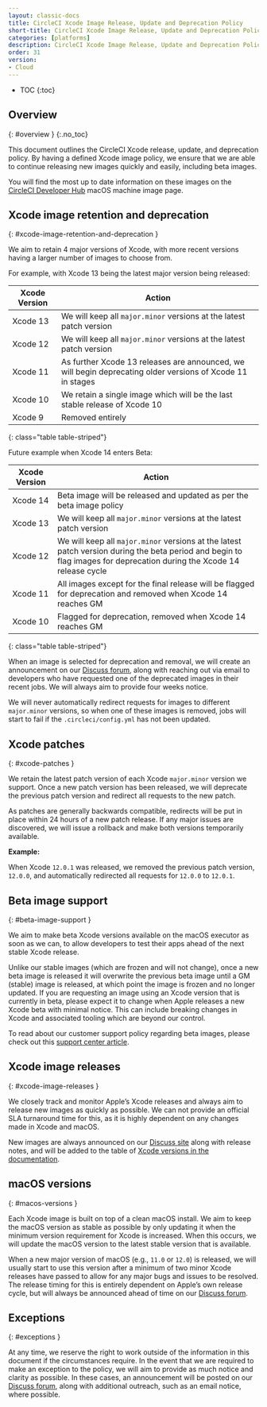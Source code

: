 ```yaml
---
layout: classic-docs
title: CircleCI Xcode Image Release, Update and Deprecation Policy
short-title: CircleCI Xcode Image Release, Update and Deprecation Policy
categories: [platforms]
description: CircleCI Xcode Image Release, Update and Deprecation Policy
order: 31
version:
- Cloud
---
```


* TOC
{:toc}

## Overview
{: #overview }
{:.no_toc}

This document outlines the CircleCI Xcode release, update, and deprecation policy. By having a defined Xcode image policy, we ensure that we are able to continue releasing new images quickly and easily, including beta images.

You will find the most up to date information on these images on the [CircleCI Developer Hub](https://circleci.com/developer/machine/image/macos) macOS machine image page.

## Xcode image retention and deprecation
{: #xcode-image-retention-and-deprecation }

We aim to retain 4 major versions of Xcode, with more recent versions having a larger number of images to choose from.

For example, with Xcode 13 being the latest major version being released:

Xcode Version  | Action
----------------|---------------------------------
Xcode 13 | We will keep all `major.minor` versions at the latest patch version
Xcode 12 | We will keep all `major.minor` versions at the latest patch version
Xcode 11 | As further Xcode 13 releases are announced, we will begin deprecating older versions of Xcode 11 in stages
Xcode 10 | We retain a single image which will be the last stable release of Xcode 10
Xcode 9 | Removed entirely
{: class="table table-striped"}

Future example when Xcode 14 enters Beta:

Xcode Version | Action
----------------|---------------------------------
Xcode 14 | Beta image will be released and updated as per the beta image policy
Xcode 13 | We will keep all `major.minor` versions at the latest patch version
Xcode 12 | We will keep all `major.minor` versions at the latest patch version during the beta period and begin to flag images for deprecation during the Xcode 14 release cycle
Xcode 11 | All images except for the final release will be flagged for deprecation and removed when Xcode 14 reaches GM
Xcode 10 | Flagged for deprecation, removed when Xcode 14 reaches GM
{: class="table table-striped"}

When an image is selected for deprecation and removal, we will create an announcement on our [Discuss forum](https://discuss.circleci.com/c/announcements/39), along with reaching out via email to developers who have requested one of the deprecated images in their recent jobs. We will always aim to provide four weeks notice.

We will never automatically redirect requests for images to different `major.minor` versions, so when one of these images is removed, jobs will start to fail if the `.circleci/config.yml` has not been updated.

## Xcode patches
{: #xcode-patches }

We retain the latest patch version of each Xcode `major.minor` version we support. Once a new patch version has been released, we will deprecate the previous patch version and redirect all requests to the new patch.

As patches are generally backwards compatible, redirects will be put in place within 24 hours of a new patch release. If any major issues are discovered, we will issue a rollback and make both versions temporarily available.

**Example:**

When Xcode `12.0.1` was released, we removed the previous patch version, `12.0.0`, and automatically redirected all requests for `12.0.0` to `12.0.1`.

## Beta image support
{: #beta-image-support }

We aim to make beta Xcode versions available on the macOS executor as soon as we can, to allow developers to test their apps ahead of the next stable Xcode release.

Unlike our stable images (which are frozen and will not change), once a new beta image is released it will overwrite the previous beta image until a GM (stable) image is released, at which point the image is frozen and no longer updated. If you are requesting an image using an Xcode version that is currently in beta, please expect it to change when Apple releases a new Xcode beta with minimal notice. This can include breaking changes in Xcode and associated tooling which are beyond our control.

To read about our customer support policy regarding beta images, please check out this [support center article](https://support.circleci.com/hc/en-us/articles/360046930351-What-is-CircleCI-s-Xcode-Beta-Image-Support-Policy-).

## Xcode image releases
{: #xcode-image-releases }

We closely track and monitor Apple’s Xcode releases and always aim to release new images as quickly as possible. We can not provide an official SLA turnaround time for this, as it is highly dependent on any changes made in Xcode and macOS.

New images are always announced on our [Discuss site](https://discuss.circleci.com/c/announcements/39) along with release notes, and will be added to the table of [Xcode versions in the documentation](https://circleci.com/docs/2.0/testing-ios/#supported-xcode-versions).

## macOS versions
{: #macos-versions }

Each Xcode image is built on top of a clean macOS install. We aim to keep the macOS version as stable as possible by only updating it when the minimum version requirement for Xcode is increased. When this occurs, we will update the macOS version to the latest stable version that is available.

When a new major version of macOS (e.g., `11.0` or `12.0`) is released, we will usually start to use this version after a minimum of two minor Xcode releases have passed to allow for any major bugs and issues to be resolved. The release timing for this is entirely dependent on Apple’s own release cycle, but will always be announced ahead of time on our [Discuss forum](https://discuss.circleci.com/c/announcements/39).

## Exceptions
{: #exceptions }

At any time, we reserve the right to work outside of the information in this document if the circumstances require. In the event that we are required to make an exception to the policy, we will aim to provide as much notice and clarity as possible. In these cases, an announcement will be posted on our [Discuss forum](https://discuss.circleci.com/c/announcements/39), along with additional outreach, such as an email notice, where possible.
